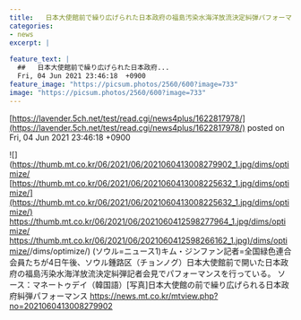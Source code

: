 ```yaml
---
title:   日本大使館前で繰り広げられた日本政府の福島汚染水海洋放流決定糾弾パフォーマンス(写真)  
categories:
- news
excerpt: |
  
feature_text: |
  ##   日本大使館前で繰り広げられた日本政府...
  Fri, 04 Jun 2021 23:46:18  +0900
feature_image: "https://picsum.photos/2560/600?image=733"
image: "https://picsum.photos/2560/600?image=733"
---
```


[https://lavender.5ch.net/test/read.cgi/news4plus/1622817978/](https://lavender.5ch.net/test/read.cgi/news4plus/1622817978/)
posted on Fri, 04 Jun 2021 23:46:18  +0900

<!--more-->

![](https://thumb.mt.co.kr/06/2021/06/2021060413008279902_1.jpg/dims/optimize/ [https://thumb.mt.co.kr/06/2021/06/2021060413008225632_1.jpg/dims/optimize/](https://thumb.mt.co.kr/06/2021/06/2021060413008225632_1.jpg/dims/optimize/) https://thumb.mt.co.kr/06/2021/06/2021060412598277964_1.jpg/dims/optimize/ [https://thumb.mt.co.kr/06/2021/06/2021060412598266162_1.jpg)/dims/optimize/](https://thumb.mt.co.kr/06/2021/06/2021060412598266162_1.jpg)/dims/optimize/) (ソウル=ニュース1)キム・ジンファン記者=全国緑色連合会員たちが4日午後、ソウル鍾路区（チョンノグ）日本大使館前で開いた日本政府の福島汚染水海洋放流決定糾弾記者会見でパフォーマンスを行っている。 ソース：マネートゥデイ（韓国語）[写真]日本大使館の前で繰り広げられる日本政府糾弾パフォーマンス https://news.mt.co.kr/mtview.php?no=2021060413008279902
